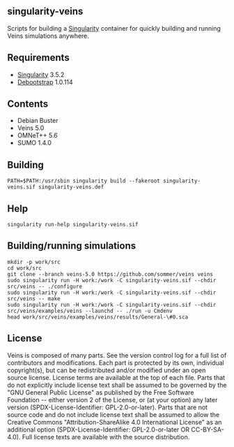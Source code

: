 singularity-veins
-----------------

Scripts for building a [Singularity][SYLABS] container for quickly building and running Veins simulations anywhere.


## Requirements ##

- [Singularity][SYLABS] 3.5.2
- [Debootstrap][DEBIAN] 1.0.114

[SYLABS]: https://sylabs.io/
[DEBIAN]: https://wiki.debian.org/Debootstrap


## Contents ##

- Debian Buster
- Veins 5.0
- OMNeT++ 5.6
- SUMO 1.4.0


## Building ##

```
PATH=$PATH:/usr/sbin singularity build --fakeroot singularity-veins.sif singularity-veins.def
```


## Help ##

```
singularity run-help singularity-veins.sif
```


## Building/running simulations ##

```
mkdir -p work/src
cd work/src
git clone --branch veins-5.0 https://github.com/sommer/veins veins
sudo singularity run -H work:/work -C singularity-veins.sif --chdir src/veins -- ./configure
sudo singularity run -H work:/work -C singularity-veins.sif --chdir src/veins -- make
sudo singularity run -H work:/work -C singularity-veins.sif --chdir src/veins/examples/veins --launchd -- ./run -u Cmdenv
head work/src/veins/examples/veins/results/General-\#0.sca
```


## License ##

Veins is composed of many parts. See the version control log for a full list of
contributors and modifications. Each part is protected by its own, individual
copyright(s), but can be redistributed and/or modified under an open source
license. License terms are available at the top of each file. Parts that do not
explicitly include license text shall be assumed to be governed by the "GNU
General Public License" as published by the Free Software Foundation -- either
version 2 of the License, or (at your option) any later version
(SPDX-License-Identifier: GPL-2.0-or-later). Parts that are not source code and
do not include license text shall be assumed to allow the Creative Commons
"Attribution-ShareAlike 4.0 International License" as an additional option
(SPDX-License-Identifier: GPL-2.0-or-later OR CC-BY-SA-4.0). Full license texts
are available with the source distribution.

